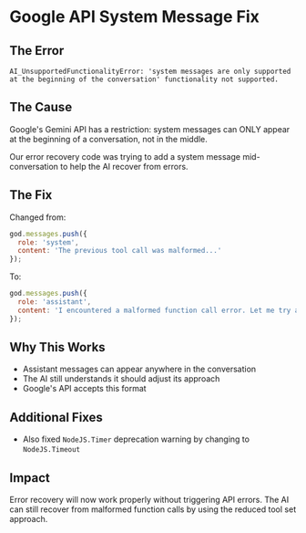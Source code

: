 # Google API System Message Fix

## The Error
```
AI_UnsupportedFunctionalityError: 'system messages are only supported at the beginning of the conversation' functionality not supported.
```

## The Cause
Google's Gemini API has a restriction: system messages can ONLY appear at the beginning of a conversation, not in the middle. 

Our error recovery code was trying to add a system message mid-conversation to help the AI recover from errors.

## The Fix
Changed from:
```javascript
god.messages.push({ 
  role: 'system', 
  content: 'The previous tool call was malformed...' 
});
```

To:
```javascript
god.messages.push({ 
  role: 'assistant', 
  content: 'I encountered a malformed function call error. Let me try a simpler approach...' 
});
```

## Why This Works
- Assistant messages can appear anywhere in the conversation
- The AI still understands it should adjust its approach
- Google's API accepts this format

## Additional Fixes
- Also fixed `NodeJS.Timer` deprecation warning by changing to `NodeJS.Timeout`

## Impact
Error recovery will now work properly without triggering API errors. The AI can still recover from malformed function calls by using the reduced tool set approach.